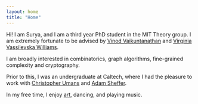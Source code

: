 ```yaml
---
layout: home
title: "Home"
---
```


Hi! I am Surya, and I am a third year PhD student in the MIT Theory group. I am extremely fortunate to be advised by [Vinod Vaikuntanathan](http://people.csail.mit.edu/vinodv/) and [Virginia Vassilevska Williams](http://people.csail.mit.edu/virgi/).

I am broadly interested in combinatorics, graph algorithms, fine-grained complexity and cryptography. 

Prior to this, I was an undergraduate at Caltech, where I had the pleasure to work with [Christopher Umans](http://users.cms.caltech.edu/~umans/) and [Adam Sheffer](http://faculty.baruch.cuny.edu/ASheffer/).

In my free time, I enjoy [art](https://www.instagram.com/lilsu_tries_art/), dancing, and playing music.